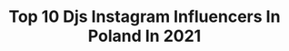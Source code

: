 ---
title: Top 10 Djs Instagram Influencers In Poland In 2021
description: >-
  Find top djs Instagram influencers in Poland in 2021. Most popular hashtags: #dj #summer #polishgirl #beautiful.
platform: Instagram
hits: 24
text_top: See the most popular Instagram influencers on inBeat.
text_bottom: Our platform holds 24 Instagram influencers like this in Poland for you to work with.
profiles:
  - username: "dj_damnlady"
    fullname: >-
      Female DJ 🎧 | Girl Traveler ✈
    bio: >-
      🖤🤴🏼 @djsoundspace.pl 🎧🎷 @better_than_ex 👯‍♀️ ✈️🌍 #girltravel 🇳🇱🇬🇷🇪🇸🇴🇲🇮🇹🇹🇭🇪🇬 📍🇵🇱 Poland #djdamnlady ▼ M Y S O C I A L M E D I A ▼
    location: "Poland"
    followers: 7897
    engagement: 644
    commentsToLikes: 0.032470
    id: ck9wour7z6o7p0j785wz7i2vm
    verified: false
    hashtags: "#warszawa"
  - username: "djsoina_kmv"
    fullname: >-
      DJ SOINA
    bio: >-
      💿 CEO @kreci_mnie_vinyl 🚀 Rooftop @na_tarasie 🎧 Tour DJ: WSRH & donGURALesko 🔥 Ambasador @rapgrinder @allocacoc_polska ⬇️🧢👕✉️ Shop & Booking
    location: "Poland"
    followers: 26585
    engagement: 163
    commentsToLikes: 0.017879
    id: ck55ny1sl78et0i11le30ykdf
    verified: false
    hashtags: "#mixtape, #krecimnievinyl, #kmv, #tour"
  - username: "djanedelayna"
    fullname: >-
      De Layna
    bio: >-
      Hi, I am a djane which loves electronic music 🔊 ➡️ Facebook.com/djanedelayna 💵💰Patreon.com/delayna 🎵 Soundcloud.com/djdelayna 🔈MixCloud.com/djdelayna
    location: "Poland"
    followers: 8405
    engagement: 1017
    commentsToLikes: 0.036165
    id: ck0u691sc1bd20i19jscy1kc1
    verified: false
    hashtags: "#polishdjs, #ukg, #summertime, #partymix"
  - username: "dj.taek"
    fullname: >-
      Michał Taek
    bio: >-
      Business👇 marta.nizio@bashesh.com
    location: "Poland"
    followers: 18323
    engagement: 782
    commentsToLikes: 0.015849
    id: ck139uvzxn8e00i19bwgej08j
    verified: false
    hashtags: "#dj, #paluch, #borcrew, #djslife"
  - username: "malachrufuzofficial"
    fullname: >-
      Małach/Rufuz
    bio: >-
      BOOKING KONCERTÓW: 510 134 710-Oktawia e-mail: Lotty.white.events@gmail.com WSPÓŁPRACA: e-mail: malachrufuzofficial@gmail.com Zamów MR5 ⬇⬇⬇
    location: "Poland"
    followers: 83500
    engagement: 193
    commentsToLikes: 0.012172
    id: ck6uhb7ga83rk0j71uu4oadx7
    verified: false
    hashtags: "#djshoodee, #ma, #hiphop, #mrcrew"
  - username: "zieniuphoto"
    fullname: >-
      Tomasz Zienkiewicz 📷 zieniu
    bio: >-
      📷 Fotografuję: sensual i portrety 📸 Uczę: kursy i warsztaty fotograficzne 🎬Youtube dla fotografów 🔴zieniu napisz do mnie 📥
    location: "Poland"
    followers: 28292
    engagement: 580
    commentsToLikes: 0.030144
    id: ck136oorn7ib80i199n7y4sgn
    verified: false
    hashtags: "#behindthescenes, #amazingeyes, #beautifulgirl, #platinumblonde"
  - username: "djmaddson"
    fullname: >-
      DJ  M A D D S O N
    bio: >-
      🇵🇱 DJane from Poland 💌 booking: djmaddson@gmail.com
    location: "Poland"
    followers: 8974
    engagement: 1620
    commentsToLikes: 0.016621
    id: ck8t33v3j1r230j785o7pi55k
    verified: false
    hashtags: "#blueeyes, #makeup, #brows, #djgirl"
  - username: "melokidsmusic"
    fullname: >-
      MELO.KIDS
    bio: >-
      LISTEN “HOUSE DOWN ” on SPOTIFY 🙌🏻🌑🌑
    location: "Poland"
    followers: 20865
    engagement: 462
    commentsToLikes: 0.104541
    id: ckap1fl78udyj0i78yr7ywlu1
    verified: false
    hashtags: "#edmaddict, #edmnation, #djlife, #polishdj"
  - username: "polasobun"
    fullname: >-
      ᏢᎾᏞᎪ
    bio: >-
      nudes&foods @warsawstreets collective
    location: "Poland"
    followers: 9513
    engagement: 878
    commentsToLikes: 0.020833
    id: ckap8k3hvoo5g0i78f99e95cs
    verified: false
    hashtags: "#love, #test, #portugal, #portrait"
  - username: "sunrisefestivalpl"
    fullname: >-
      Sunrise Festival
    bio: >-
      🇵🇱Poland - Podczele 23-26 July 2021 Tickets:⤵️
    location: "Poland"
    followers: 49299
    engagement: 227
    commentsToLikes: 0.015162
    id: ck13blw9ew1tz0i191q8a8y4m
    verified: false
    hashtags: "#wearefamily, #dj, #artist, #live"
---